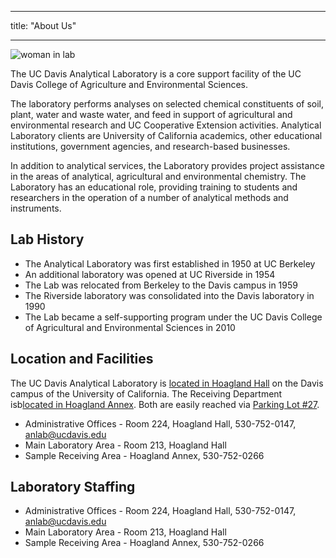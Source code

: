 ﻿---

title: "About Us"

---
<div class="imagewrapper imagewrapper--right">
  <img class="img-respo" src="/media/about_anlab.png" alt="woman in lab">
</div>
<p class="lead">
    The UC Davis Analytical Laboratory is a core support facility of the UC Davis College of Agriculture and Environmental Sciences.
</p>

<p>The laboratory performs analyses on selected chemical constituents of soil, plant, water and waste water, and feed in support of agricultural and environmental research and UC Cooperative Extension activities. Analytical Laboratory clients are University
    of California academics, other educational institutions, government agencies, and research-based businesses.</p>
<p>In addition to analytical services, the Laboratory provides project assistance in the areas of analytical, agricultural and environmental chemistry. The Laboratory has an educational role, providing training to students and researchers in the operation
    of a number of analytical methods and instruments.</p>
<h2>Lab History</h2>
<ul>
    <li>The Analytical Laboratory was first established in 1950 at UC Berkeley</li>
    <li>An additional laboratory was opened at UC Riverside in 1954</li>
    <li>The Lab was relocated from Berkeley to the Davis campus in 1959</li>
    <li>The Riverside laboratory was consolidated into the Davis laboratory in 1990</li>
    <li>The Lab became a self-supporting program under the UC Davis College of Agricultural and Environmental Sciences in 2010</li>
</ul>
<h2>Location and Facilities</h2>
<p>The UC Davis Analytical Laboratory is <a href="http://campusmap.ucdavis.edu/?b=82" target="_blank" title="">located in Hoagland Hall</a> on the Davis campus of the University of California. The Receiving Department isb<a href="http://campusmap.ucdavis.edu/?b=81"target="_blank" title="">located in Hoagland Annex</a>. Both are easily reached via <a href="http://campusmap.ucdavis.edu/?l=67" target="_blank" title="">Parking Lot #27</a>.</p>
<ul><li>Administrative Offices - Room 224, Hoagland Hall, 530-752-0147, <a class="external-link" href="mailto:anlab@ucdavis.edu">anlab@ucdavis.edu</a></li>
<li>Main Laboratory Area - Room 213, Hoagland Hall</li>
<li>Sample Receiving Area - Hoagland Annex, 530-752-0266</li>
</ul>
<h2>Laboratory Staffing</h2>
<ul>
    <li>Administrative Offices - Room 224, Hoagland Hall, 530-752-0147, <a class="external-link" href="mailto:anlab@ucdavis.edu">anlab@ucdavis.edu</a></li>
    <li>Main Laboratory Area - Room 213, Hoagland Hall</li>
    <li>Sample Receiving Area - Hoagland Annex, 530-752-0266</li>
</ul>
